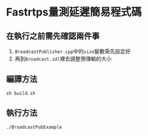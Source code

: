 # Fastrtps量測延遲簡易程式碼

## 在執行之前需先確認兩件事

1. `BroadcastPublisher.cpp`中的`size`變數需先設定好
2. 再到`Broadcast.idl`裡去調整預傳輸的大小

## 編譯方法

```
sh build.sh
```

## 執行方法

```
./BroadcastPubExample
```